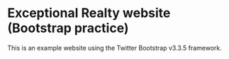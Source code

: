# Exceptional Realty website (Bootstrap practice)

This is an example website using the Twitter Bootstrap v3.3.5 framework.
